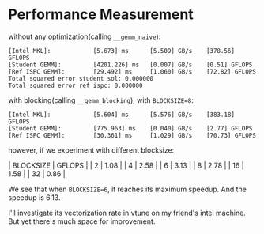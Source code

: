 # Performance Measurement

without any optimization(calling `__gemm_naive`):

```
[Intel MKL]:            [5.673] ms      [5.509] GB/s    [378.56] GFLOPS
[Student GEMM]:         [4201.226] ms   [0.007] GB/s    [0.51] GFLOPS
[Ref ISPC GEMM]:        [29.492] ms     [1.060] GB/s    [72.82] GFLOPS
Total squared error student sol: 0.000000
Total squared error ref ispc: 0.000000
```

with blocking(calling `__gemm_blocking`), with `BLOCKSIZE=8`:

```
[Intel MKL]:            [5.604] ms      [5.576] GB/s    [383.18] GFLOPS
[Student GEMM]:         [775.963] ms    [0.040] GB/s    [2.77] GFLOPS
[Ref ISPC GEMM]:        [30.361] ms     [1.029] GB/s    [70.73] GFLOPS
```

however, if we experiment with different blocksize:

| BLOCKSIZE | GFLOPS |
| 2         | 1.08   |
| 4         | 2.58   |
| 6         | 3.13   |
| 8         | 2.78   |
| 16        | 1.58   |
| 32        | 0.86   |

We see that when `BLOCKSIZE=6`, it reaches its maximum speedup.
And the speedup is 6.13.

I'll investigate its vectorization rate in vtune on my friend's intel machine.
But yet there's much space for improvement.


